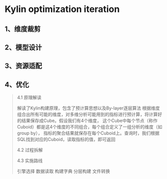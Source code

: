 # Kylin optimization iteration

## 1、维度裁剪

## 2、模型设计

## 3、资源适配

## 4、优化

> 4.1 原理解读
> 
> 解读了Kylin构建原理，包含了预计算思想以及By-layer逐层算法
> 根据维度组合出所有可能的维度，对多维分析可能用到的指标进行预计算，将计算好的结果保存成Cube。假设我们有4个维度，
> 这个Cube中每个节点（称作Cuboid）都是这4个维度的不同组合，每个组合定义了一组分析的维度（如group by），
> 指标的聚合结果就保存在每个Cuboid上。查询时，我们根据SQL找到对应的Cuboid，读取指标的值，即可返回
> 
> 4.2 过程拆解
> 
> 4.3 实施路线
> 
> 引擎选择 数据读取 构建字典 分层构建 文件转换